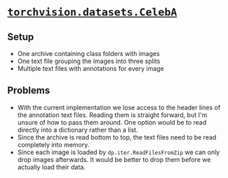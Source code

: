 # [`torchvision.datasets.CelebA`](https://pytorch.org/vision/stable/datasets.html#celeba)

## Setup

- One archive containing class folders with images
- One text file grouping the images into three splits
- Multiple text files with annotations for every image

## Problems

- With the current implementation we lose access to the header lines of the annotation 
  text files. Reading them is straight forward, but I'm unsure of how to pass them 
  around. One option would be to read directly into a dictionary rather than a list.
- Since the archive is read bottom to top, the text files need to be read completely 
  into memory.
- Since each image is loaded by `dp.iter.ReadFilesFromZip` we can only drop images 
  afterwards. It would be better to drop them before we actually load their data.
